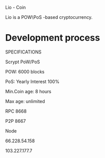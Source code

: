 
Lio - Coin

Lio is a POW\PoS -based cryptocurrency.

Development process
===========================

SPECIFICATIONS



Scrypt
PoW/PoS

POW: 6000 blocks

PoS: Yearly Interest 100%

Min.Coin age: 8 hours

Max age: unlimited

RPC 8668 

P2P 8667

Node

66.228.54.158

103.227.177.7








